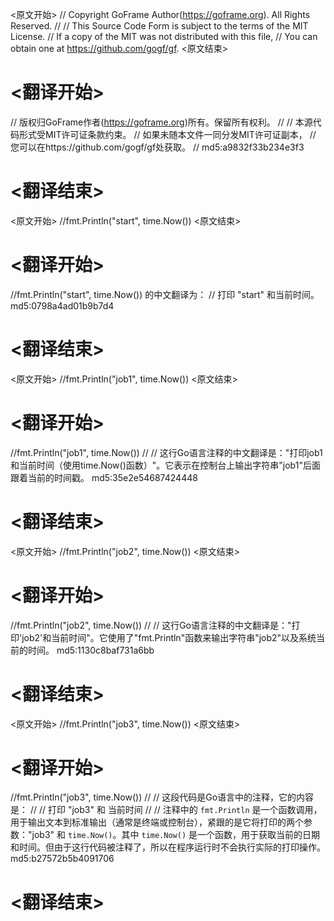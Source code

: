 
<原文开始>
// Copyright GoFrame Author(https://goframe.org). All Rights Reserved.
//
// This Source Code Form is subject to the terms of the MIT License.
// If a copy of the MIT was not distributed with this file,
// You can obtain one at https://github.com/gogf/gf.
<原文结束>

# <翻译开始>
// 版权归GoFrame作者(https://goframe.org)所有。保留所有权利。
//
// 本源代码形式受MIT许可证条款约束。
// 如果未随本文件一同分发MIT许可证副本，
// 您可以在https://github.com/gogf/gf处获取。
// md5:a9832f33b234e3f3
# <翻译结束>


<原文开始>
//fmt.Println("start", time.Now())
<原文结束>

# <翻译开始>
//fmt.Println("start", time.Now()) 的中文翻译为：
// 打印 "start" 和当前时间。 md5:0798a4ad01b9b7d4
# <翻译结束>


<原文开始>
//fmt.Println("job1", time.Now())
<原文结束>

# <翻译开始>
//fmt.Println("job1", time.Now()) 
// 
// 这行Go语言注释的中文翻译是："打印job1和当前时间（使用time.Now()函数）"。它表示在控制台上输出字符串"job1"后面跟着当前的时间戳。 md5:35e2e54687424448
# <翻译结束>


<原文开始>
//fmt.Println("job2", time.Now())
<原文结束>

# <翻译开始>
//fmt.Println("job2", time.Now()) 
// 
// 这行Go语言注释的中文翻译是："打印'job2'和当前时间"。它使用了"fmt.Println"函数来输出字符串"job2"以及系统当前的时间。 md5:1130c8baf731a6bb
# <翻译结束>


<原文开始>
//fmt.Println("job3", time.Now())
<原文结束>

# <翻译开始>
//fmt.Println("job3", time.Now()) 
// 
// 这段代码是Go语言中的注释，它的内容是：
// 
// 打印 "job3" 和 当前时间
// 
// 注释中的 `fmt.Println` 是一个函数调用，用于输出文本到标准输出（通常是终端或控制台），紧跟的是它将打印的两个参数："job3" 和 `time.Now()`。其中 `time.Now()` 是一个函数，用于获取当前的日期和时间。但由于这行代码被注释了，所以在程序运行时不会执行实际的打印操作。 md5:b27572b5b4091706
# <翻译结束>

